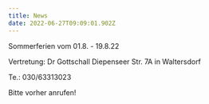 ```yaml
---
title: News
date: 2022-06-27T09:09:01.902Z
---
```

Sommerferien vom 01.8. - 19.8.22

Vertretung: Dr Gottschall Diepenseer Str. 7A in Waltersdorf

Te.: 030/63313023

Bitte vorher anrufen!
